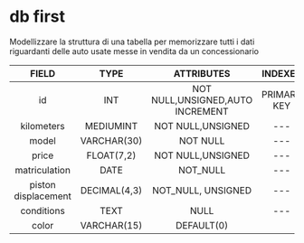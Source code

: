 # db first

Modellizzare la struttura di una tabella per memorizzare tutti i dati riguardanti delle auto usate messe in vendita da un concessionario

|        FIELD        |     TYPE     |            ATTRIBUTES            |   INDEXES   |
| :-----------------: | :----------: | :------------------------------: | :---------: |
|         id          |     INT      | NOT NULL,UNSIGNED,AUTO INCREMENT | PRIMARY KEY |
|     kilometers      |  MEDIUMINT   |        NOT NULL,UNSIGNED         |     ---     |
|        model        | VARCHAR(30)  |             NOT NULL             |     ---     |
|        price        |  FLOAT(7,2)  |        NOT NULL,UNSIGNED         |     ---     |
|    matriculation    |     DATE     |             NOT_NULL             |     ---     |
| piston displacement | DECIMAL(4,3) |        NOT_NULL, UNSIGNED        |     ---     |
|     conditions      |     TEXT     |               NULL               |     ---     |
|        color        | VARCHAR(15)  |            DEFAULT(0)            |             |
